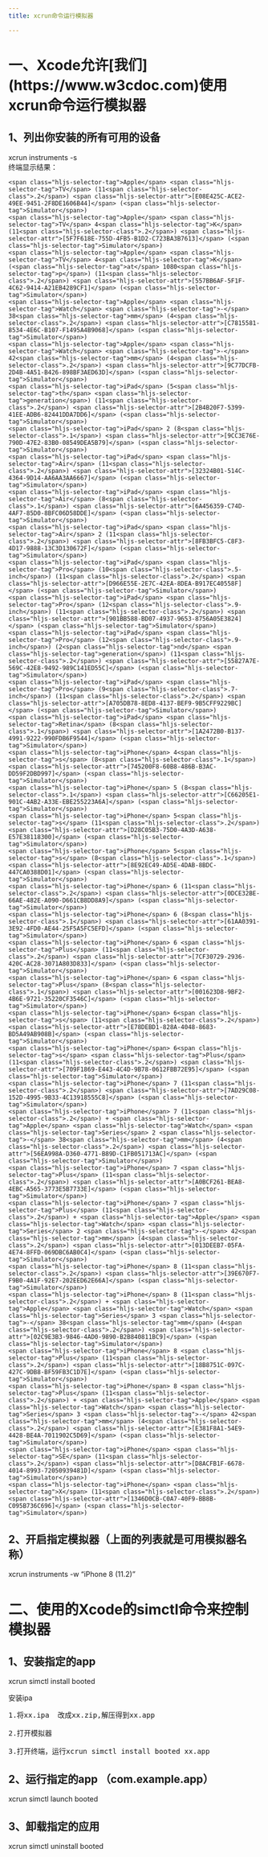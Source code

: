```yaml
---
title: xcrun命令运行模拟器

---
```

<div>
  <h1>
    一、Xcode允许[我们](https://www.w3cdoc.com)使用xcrun命令运行模拟器
  </h1>
  
  <h2>
    1、列出你安装的所有可用的设备
  </h2>
  
  <p>
    xcrun instruments -s<br /> 终端显示结果：
  </p>
  
  <pre class="hljs css"><code class="css">&lt;span class="hljs-selector-tag">Apple&lt;/span> &lt;span class="hljs-selector-tag">TV&lt;/span> (11&lt;span class="hljs-selector-class">.2&lt;/span>) &lt;span class="hljs-selector-attr">[E08E425C-ACE2-49EE-9451-2F8DE1606B44]&lt;/span> (&lt;span class="hljs-selector-tag">Simulator&lt;/span>)
&lt;span class="hljs-selector-tag">Apple&lt;/span> &lt;span class="hljs-selector-tag">TV&lt;/span> 4&lt;span class="hljs-selector-tag">K&lt;/span> (11&lt;span class="hljs-selector-class">.2&lt;/span>) &lt;span class="hljs-selector-attr">[5F7F618E-755D-4FB5-B1D2-C723BA3B7613]&lt;/span> (&lt;span class="hljs-selector-tag">Simulator&lt;/span>)
&lt;span class="hljs-selector-tag">Apple&lt;/span> &lt;span class="hljs-selector-tag">TV&lt;/span> 4&lt;span class="hljs-selector-tag">K&lt;/span> (&lt;span class="hljs-selector-tag">at&lt;/span> 1080&lt;span class="hljs-selector-tag">p&lt;/span>) (11&lt;span class="hljs-selector-class">.2&lt;/span>) &lt;span class="hljs-selector-attr">[557BB6AF-5F1F-4C62-9414-A21EB4289CF1]&lt;/span> (&lt;span class="hljs-selector-tag">Simulator&lt;/span>)
&lt;span class="hljs-selector-tag">Apple&lt;/span> &lt;span class="hljs-selector-tag">Watch&lt;/span> &lt;span class="hljs-selector-tag">-&lt;/span> 38&lt;span class="hljs-selector-tag">mm&lt;/span> (4&lt;span class="hljs-selector-class">.2&lt;/span>) &lt;span class="hljs-selector-attr">[C7815581-8534-4E6C-B107-F1495A4B9068]&lt;/span> (&lt;span class="hljs-selector-tag">Simulator&lt;/span>)
&lt;span class="hljs-selector-tag">Apple&lt;/span> &lt;span class="hljs-selector-tag">Watch&lt;/span> &lt;span class="hljs-selector-tag">-&lt;/span> 42&lt;span class="hljs-selector-tag">mm&lt;/span> (4&lt;span class="hljs-selector-class">.2&lt;/span>) &lt;span class="hljs-selector-attr">[9C77DCFB-2D4B-4A51-B426-898BF3AED63D]&lt;/span> (&lt;span class="hljs-selector-tag">Simulator&lt;/span>)
&lt;span class="hljs-selector-tag">iPad&lt;/span> (5&lt;span class="hljs-selector-tag">th&lt;/span> &lt;span class="hljs-selector-tag">generation&lt;/span>) (11&lt;span class="hljs-selector-class">.2&lt;/span>) &lt;span class="hljs-selector-attr">[2B4B20F7-5399-41EE-ADB6-82441DDA7DD6]&lt;/span> (&lt;span class="hljs-selector-tag">Simulator&lt;/span>)
&lt;span class="hljs-selector-tag">iPad&lt;/span> 2 (8&lt;span class="hljs-selector-class">.1&lt;/span>) &lt;span class="hljs-selector-attr">[9CC3E76E-790D-47E2-83B0-08549DEA5B79]&lt;/span> (&lt;span class="hljs-selector-tag">Simulator&lt;/span>)
&lt;span class="hljs-selector-tag">iPad&lt;/span> &lt;span class="hljs-selector-tag">Air&lt;/span> (11&lt;span class="hljs-selector-class">.2&lt;/span>) &lt;span class="hljs-selector-attr">[32324B01-514C-4364-9D14-AA6AA3AA6667]&lt;/span> (&lt;span class="hljs-selector-tag">Simulator&lt;/span>)
&lt;span class="hljs-selector-tag">iPad&lt;/span> &lt;span class="hljs-selector-tag">Air&lt;/span> (8&lt;span class="hljs-selector-class">.1&lt;/span>) &lt;span class="hljs-selector-attr">[6A456359-C74D-4AF7-85D0-8BFC06D58DDE]&lt;/span> (&lt;span class="hljs-selector-tag">Simulator&lt;/span>)
&lt;span class="hljs-selector-tag">iPad&lt;/span> &lt;span class="hljs-selector-tag">Air&lt;/span> 2 (11&lt;span class="hljs-selector-class">.2&lt;/span>) &lt;span class="hljs-selector-attr">[8FB3BFC5-C8F3-4D17-9888-13C3D130672F]&lt;/span> (&lt;span class="hljs-selector-tag">Simulator&lt;/span>)
&lt;span class="hljs-selector-tag">iPad&lt;/span> &lt;span class="hljs-selector-tag">Pro&lt;/span> (10&lt;span class="hljs-selector-class">.5-inch&lt;/span>) (11&lt;span class="hljs-selector-class">.2&lt;/span>) &lt;span class="hljs-selector-attr">[D966E55E-2E7C-42EA-8DEA-B917EC40558F]&lt;/span> (&lt;span class="hljs-selector-tag">Simulator&lt;/span>)
&lt;span class="hljs-selector-tag">iPad&lt;/span> &lt;span class="hljs-selector-tag">Pro&lt;/span> (12&lt;span class="hljs-selector-class">.9-inch&lt;/span>) (11&lt;span class="hljs-selector-class">.2&lt;/span>) &lt;span class="hljs-selector-attr">[901BB588-BD07-4937-9653-8756A05E3824]&lt;/span> (&lt;span class="hljs-selector-tag">Simulator&lt;/span>)
&lt;span class="hljs-selector-tag">iPad&lt;/span> &lt;span class="hljs-selector-tag">Pro&lt;/span> (12&lt;span class="hljs-selector-class">.9-inch&lt;/span>) (2&lt;span class="hljs-selector-tag">nd&lt;/span> &lt;span class="hljs-selector-tag">generation&lt;/span>) (11&lt;span class="hljs-selector-class">.2&lt;/span>) &lt;span class="hljs-selector-attr">[55827A7E-569C-42E8-9492-989C141ED55C]&lt;/span> (&lt;span class="hljs-selector-tag">Simulator&lt;/span>)
&lt;span class="hljs-selector-tag">iPad&lt;/span> &lt;span class="hljs-selector-tag">Pro&lt;/span> (9&lt;span class="hljs-selector-class">.7-inch&lt;/span>) (11&lt;span class="hljs-selector-class">.2&lt;/span>) &lt;span class="hljs-selector-attr">[A705DB78-8ED8-4137-BEF9-9B5CFF9229BC]&lt;/span> (&lt;span class="hljs-selector-tag">Simulator&lt;/span>)
&lt;span class="hljs-selector-tag">iPad&lt;/span> &lt;span class="hljs-selector-tag">Retina&lt;/span> (8&lt;span class="hljs-selector-class">.1&lt;/span>) &lt;span class="hljs-selector-attr">[1A2472B0-B137-4991-9222-990FDB6F9544]&lt;/span> (&lt;span class="hljs-selector-tag">Simulator&lt;/span>)
&lt;span class="hljs-selector-tag">iPhone&lt;/span> 4&lt;span class="hljs-selector-tag">s&lt;/span> (8&lt;span class="hljs-selector-class">.1&lt;/span>) &lt;span class="hljs-selector-attr">[745200F8-60B8-486B-B3AC-DD59F2DBD997]&lt;/span> (&lt;span class="hljs-selector-tag">Simulator&lt;/span>)
&lt;span class="hljs-selector-tag">iPhone&lt;/span> 5 (8&lt;span class="hljs-selector-class">.1&lt;/span>) &lt;span class="hljs-selector-attr">[C66205E1-901C-4AB2-A33E-EBE255223A6A]&lt;/span> (&lt;span class="hljs-selector-tag">Simulator&lt;/span>)
&lt;span class="hljs-selector-tag">iPhone&lt;/span> 5&lt;span class="hljs-selector-tag">s&lt;/span> (11&lt;span class="hljs-selector-class">.2&lt;/span>) &lt;span class="hljs-selector-attr">[D28C05B3-75D0-4A3D-A638-E57E38118300]&lt;/span> (&lt;span class="hljs-selector-tag">Simulator&lt;/span>)
&lt;span class="hljs-selector-tag">iPhone&lt;/span> 5&lt;span class="hljs-selector-tag">s&lt;/span> (8&lt;span class="hljs-selector-class">.1&lt;/span>) &lt;span class="hljs-selector-attr">[8E92EC49-AD5E-4DAB-8BDC-447CA0388D01]&lt;/span> (&lt;span class="hljs-selector-tag">Simulator&lt;/span>)
&lt;span class="hljs-selector-tag">iPhone&lt;/span> 6 (11&lt;span class="hljs-selector-class">.2&lt;/span>) &lt;span class="hljs-selector-attr">[0DCE32BE-66AE-482E-A090-D661CB8DD8A9]&lt;/span> (&lt;span class="hljs-selector-tag">Simulator&lt;/span>)
&lt;span class="hljs-selector-tag">iPhone&lt;/span> 6 (8&lt;span class="hljs-selector-class">.1&lt;/span>) &lt;span class="hljs-selector-attr">[61AA0391-3E92-4FD0-AE44-25F5A5FC5EFD]&lt;/span> (&lt;span class="hljs-selector-tag">Simulator&lt;/span>)
&lt;span class="hljs-selector-tag">iPhone&lt;/span> 6 &lt;span class="hljs-selector-tag">Plus&lt;/span> (11&lt;span class="hljs-selector-class">.2&lt;/span>) &lt;span class="hljs-selector-attr">[7CF30729-2936-420C-AC28-3071A803D833]&lt;/span> (&lt;span class="hljs-selector-tag">Simulator&lt;/span>)
&lt;span class="hljs-selector-tag">iPhone&lt;/span> 6 &lt;span class="hljs-selector-tag">Plus&lt;/span> (8&lt;span class="hljs-selector-class">.1&lt;/span>) &lt;span class="hljs-selector-attr">[001623D8-9BF2-4B6E-9721-35220CF3546C]&lt;/span> (&lt;span class="hljs-selector-tag">Simulator&lt;/span>)
&lt;span class="hljs-selector-tag">iPhone&lt;/span> 6&lt;span class="hljs-selector-tag">s&lt;/span> (11&lt;span class="hljs-selector-class">.2&lt;/span>) &lt;span class="hljs-selector-attr">[E78DEBD1-828A-4048-8683-BD5A49AB908B]&lt;/span> (&lt;span class="hljs-selector-tag">Simulator&lt;/span>)
&lt;span class="hljs-selector-tag">iPhone&lt;/span> 6&lt;span class="hljs-selector-tag">s&lt;/span> &lt;span class="hljs-selector-tag">Plus&lt;/span> (11&lt;span class="hljs-selector-class">.2&lt;/span>) &lt;span class="hljs-selector-attr">[709F1869-E443-4C4D-9B78-0612FBB72E95]&lt;/span> (&lt;span class="hljs-selector-tag">Simulator&lt;/span>)
&lt;span class="hljs-selector-tag">iPhone&lt;/span> 7 (11&lt;span class="hljs-selector-class">.2&lt;/span>) &lt;span class="hljs-selector-attr">[7AD29C08-152D-4995-9B33-4C13918555C8]&lt;/span> (&lt;span class="hljs-selector-tag">Simulator&lt;/span>)
&lt;span class="hljs-selector-tag">iPhone&lt;/span> 7 (11&lt;span class="hljs-selector-class">.2&lt;/span>) + &lt;span class="hljs-selector-tag">Apple&lt;/span> &lt;span class="hljs-selector-tag">Watch&lt;/span> &lt;span class="hljs-selector-tag">Series&lt;/span> 2 &lt;span class="hljs-selector-tag">-&lt;/span> 38&lt;span class="hljs-selector-tag">mm&lt;/span> (4&lt;span class="hljs-selector-class">.2&lt;/span>) &lt;span class="hljs-selector-attr">[56EA998A-D360-4771-B89D-C1FB051713AC]&lt;/span> (&lt;span class="hljs-selector-tag">Simulator&lt;/span>)
&lt;span class="hljs-selector-tag">iPhone&lt;/span> 7 &lt;span class="hljs-selector-tag">Plus&lt;/span> (11&lt;span class="hljs-selector-class">.2&lt;/span>) &lt;span class="hljs-selector-attr">[A0BCF261-BEA8-4EBC-A565-3773E5B7733E]&lt;/span> (&lt;span class="hljs-selector-tag">Simulator&lt;/span>)
&lt;span class="hljs-selector-tag">iPhone&lt;/span> 7 &lt;span class="hljs-selector-tag">Plus&lt;/span> (11&lt;span class="hljs-selector-class">.2&lt;/span>) + &lt;span class="hljs-selector-tag">Apple&lt;/span> &lt;span class="hljs-selector-tag">Watch&lt;/span> &lt;span class="hljs-selector-tag">Series&lt;/span> 2 &lt;span class="hljs-selector-tag">-&lt;/span> 42&lt;span class="hljs-selector-tag">mm&lt;/span> (4&lt;span class="hljs-selector-class">.2&lt;/span>) &lt;span class="hljs-selector-attr">[013DEEB7-05FA-4E74-8FFD-069DBC6AB0C4]&lt;/span> (&lt;span class="hljs-selector-tag">Simulator&lt;/span>)
&lt;span class="hljs-selector-tag">iPhone&lt;/span> 8 (11&lt;span class="hljs-selector-class">.2&lt;/span>) &lt;span class="hljs-selector-attr">[39E670F7-F9B0-4A1F-92E7-202EED62E66A]&lt;/span> (&lt;span class="hljs-selector-tag">Simulator&lt;/span>)
&lt;span class="hljs-selector-tag">iPhone&lt;/span> 8 (11&lt;span class="hljs-selector-class">.2&lt;/span>) + &lt;span class="hljs-selector-tag">Apple&lt;/span> &lt;span class="hljs-selector-tag">Watch&lt;/span> &lt;span class="hljs-selector-tag">Series&lt;/span> 3 &lt;span class="hljs-selector-tag">-&lt;/span> 38&lt;span class="hljs-selector-tag">mm&lt;/span> (4&lt;span class="hljs-selector-class">.2&lt;/span>) &lt;span class="hljs-selector-attr">[02C9E3B3-9846-4AD0-9890-B2B840811BC9]&lt;/span> (&lt;span class="hljs-selector-tag">Simulator&lt;/span>)
&lt;span class="hljs-selector-tag">iPhone&lt;/span> 8 &lt;span class="hljs-selector-tag">Plus&lt;/span> (11&lt;span class="hljs-selector-class">.2&lt;/span>) &lt;span class="hljs-selector-attr">[18B8751C-097C-427C-9DB8-BF59FB3C1D7E]&lt;/span> (&lt;span class="hljs-selector-tag">Simulator&lt;/span>)
&lt;span class="hljs-selector-tag">iPhone&lt;/span> 8 &lt;span class="hljs-selector-tag">Plus&lt;/span> (11&lt;span class="hljs-selector-class">.2&lt;/span>) + &lt;span class="hljs-selector-tag">Apple&lt;/span> &lt;span class="hljs-selector-tag">Watch&lt;/span> &lt;span class="hljs-selector-tag">Series&lt;/span> 3 &lt;span class="hljs-selector-tag">-&lt;/span> 42&lt;span class="hljs-selector-tag">mm&lt;/span> (4&lt;span class="hljs-selector-class">.2&lt;/span>) &lt;span class="hljs-selector-attr">[E381F8A1-54E9-4428-BE4A-7011902C5D69]&lt;/span> (&lt;span class="hljs-selector-tag">Simulator&lt;/span>)
&lt;span class="hljs-selector-tag">iPhone&lt;/span> &lt;span class="hljs-selector-tag">SE&lt;/span> (11&lt;span class="hljs-selector-class">.2&lt;/span>) &lt;span class="hljs-selector-attr">[D8ACFB1F-6678-4014-8993-72050939481D]&lt;/span> (&lt;span class="hljs-selector-tag">Simulator&lt;/span>)
&lt;span class="hljs-selector-tag">iPhone&lt;/span> &lt;span class="hljs-selector-tag">X&lt;/span> (11&lt;span class="hljs-selector-class">.2&lt;/span>) &lt;span class="hljs-selector-attr">[1346D0CB-C0A7-40F9-BB8B-C095B736C696]&lt;/span> (&lt;span class="hljs-selector-tag">Simulator&lt;/span>)
</code></pre>
  
  <h2>
    2、开启指定模拟器（上面的列表就是可用模拟器名称）
  </h2>
  
  <p>
    xcrun instruments -w &#8220;iPhone 8 (11.2)&#8221;
  </p>
  
  <h1>
    二、使用的Xcode的simctl命令来控制模拟器
  </h1>
  
  <h2>
    1、安装指定的app
  </h2>
  
  <p>
    xcrun simctl install booted <app路径>
  </p>
  
  <p>
    安装ipa
  </p>
  
  <pre class="EnlighterJSRAW" data-enlighter-language="null">1.将xx.ipa  改成xx.zip,解压得到xx.app

2.打开模拟器

3.打开终端，运行xcrun simctl install booted xx.app</pre>
  
  <h2>
    2、运行指定的app （com.example.app）
  </h2>
  
  <p>
    xcrun simctl launch booted <app identifier>
  </p>
  
  <h2>
    3、卸载指定的应用
  </h2>
  
  <p>
    xcrun simctl uninstall booted <app identifier>
  </p>
</div>
